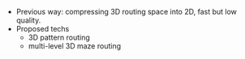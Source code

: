 * Previous way: compressing 3D routing space into 2D, fast but low quality.
* Proposed techs
	* 3D pattern routing
	* multi-level 3D maze routing